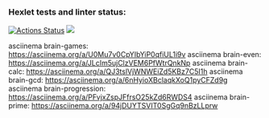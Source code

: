 ### Hexlet tests and linter status:
[![Actions Status](https://github.com/kalldrek777/python-project-49/workflows/hexlet-check/badge.svg)](https://github.com/kalldrek777/python-project-49/actions)
<a href="https://codeclimate.com/github/kalldrek777/python-project-49/maintainability"><img src="https://api.codeclimate.com/v1/badges/e6325cfce091981be999/maintainability" /></a>

asciinema brain-games: https://asciinema.org/a/U0Mu7v0CpYIbYiP0qfiUL1i9v
asciinema brain-even: https://asciinema.org/a/JLcIm5ujClzVEM6PfWtrQnkNp
asciinema brain-calc: https://asciinema.org/a/QJ3tslVjWNWEiZd5KBz7C5I1h
asciinema brain-gcd:  https://asciinema.org/a/6nHyioXBclaqkXoQ1pyCFZd9g
asciinema brain-progression:  https://asciinema.org/a/PFvjxZspJFfrsO25kZd6RWDS4
asciinema brain-prime:  https://asciinema.org/a/94jDUYTSVIT0SgGq9nBzLLprw

